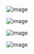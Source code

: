 ![image](https://user-images.githubusercontent.com/10458982/187685946-6d646ae1-c84c-456b-82c4-76880c76f11e.png)

![image](https://user-images.githubusercontent.com/10458982/187686046-f514891a-dc54-4dae-ba24-fe793eaf5f18.png)

![image](https://user-images.githubusercontent.com/10458982/187686420-597775d3-085f-4826-a406-076e22da3fb7.png)

![image](https://user-images.githubusercontent.com/10458982/187686815-0f7cc740-e8ae-40ea-b22d-b5f7345310c3.png)

